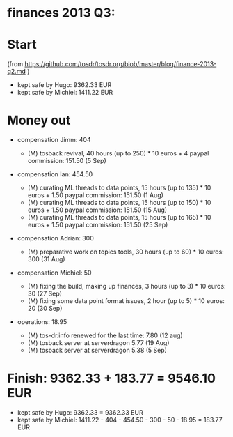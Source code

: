 # finances 2013 Q3:

# Start
(from https://github.com/tosdr/tosdr.org/blob/master/blog/finance-2013-q2.md )

* kept safe by Hugo: 9362.33 EUR
* kept safe by Michiel: 1411.22 EUR

# Money out

* compensation Jimm: 404
    * (M) tosback revival, 40 hours (up to 250) * 10 euros + 4 paypal commission: 151.50 (5 Sep)

* compensation Ian: 454.50
    * (M) curating ML threads to data points, 15 hours (up to 135) * 10 euros + 1.50 paypal commission: 151.50 (1 Aug)
    * (M) curating ML threads to data points, 15 hours (up to 150) * 10 euros + 1.50 paypal commission: 151.50 (15 Aug)
    * (M) curating ML threads to data points, 15 hours (up to 165) * 10 euros + 1.50 paypal commission: 151.50 (25 Sep)

* compensation Adrian: 300
    * (M) preparative work on topics tools, 30 hours (up to 60) * 10 euros: 300 (31 Aug)

* compensation Michiel: 50
    * (M) fixing the build, making up finances, 3 hours (up to 3) * 10 euros: 30 (27 Sep)
    * (M) fixing some data point format issues, 2 hour (up to 5) * 10 euros: 20 (30 Sep)

* operations: 18.95
    * (M) tos-dr.info renewed for the last time: 7.80 (12 aug)
    * (M) tosback server at serverdragon 5.77 (19 Aug)
    * (M) tosback server at serverdragon 5.38 (5 Sep)

# Finish: 9362.33 + 183.77  = 9546.10 EUR

* kept safe by Hugo: 9362.33 = 9362.33 EUR
* kept safe by Michiel: 1411.22 - 404 - 454.50 - 300 - 50 - 18.95 = 183.77 EUR

